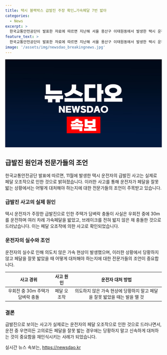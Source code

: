 ```yaml
---
title: 택시 블랙박스 급발진 주장 확인…가속페달 7번 밟아
categories:
  - News
excerpt: >
  한국교통안전공단이 발표한 자료에 따르면 지난해 서울 용산구 이태원동에서 발생한 택시 운전사의 급발진 사고가 브레이크가 아닌 가속 페달을 잘못 밟은 오조작으로 드러났다. 운전자는 브레이크를 밟았다고 주장했지만, 블랙박스 분석 결과 페달을 여러 차례 밟아 속도가 빨라지고 우회전 후 담벼락에 충돌할 때까지 브레이크는 한 차례도 밟지 않았다. 이 사건을 통해 전문가들은 의도하지 않은 가속 현상에 대비하여 모든 페달에서 발을 뗄 것을 조언하고 있다.
feature_text: >
  한국교통안전공단이 발표한 자료에 따르면 지난해 서울 용산구 이태원동에서 발생한 택시 운전사의 급발진 사고가 브레이크가 아닌 가속 페달을 잘못 밟은 오조작으로 드러났다. 운전자는 브레이크를 밟았다고 주장했지만, 블랙박스 분석 결과 페달을 여러 차례 밟아 속도가 빨라지고 우회전 후 담벼락에 충돌할 때까지 브레이크는 한 차례도 밟지 않았다. 이 사건을 통해 전문가들은 의도하지 않은 가속 현상에 대비하여 모든 페달에서 발을 뗄 것을 조언하고 있다.
image: '/assets/img/newsdao_breakingnews.jpg'
---
```


<p><img src="/assets/img/newsdao_breakingnews.jpg" alt="cryptoinkorea 속보" /></p>

<h2 data-ke-size="size26">급발진 원인과 전문가들의 조언</h2>

<p data-ke-size="size16">한국교통안전공단 발표에 따르면, 11월에 발생한 택시 운전자의 급발진 사고는 실제로 페달 오조작으로 인한 것으로 밝혀졌습니다. 이러한 사고를 통해 운전자가 페달을 잘못 밟는 상황에서는 어떻게 대처해야 하는지에 대한 전문가들의 조언이 주목받고 있습니다.</p>

<h3 data-ke-size="size24">급발진 사고의 실제 원인</h3>

<p data-ke-size="size16">택시 운전자가 주장한 급발진으로 인한 주택가 담벼락 충돌이 사실은 우회전 중에 30m를 운전하며 여러 차례 가속페달을 밟았고, 브레이크를 전혀 밟지 않은 채 충돌한 것으로 드러났습니다. 이는 페달 오조작에 의한 사고로 확인되었습니다.</p>

<h3 data-ke-size="size24">운전자의 실수와 조언</h3>

<p data-ke-size="size16">운전자의 실수로 인해 의도치 않은 가속 현상이 발생했으며, 이러한 상황에서 당황하지 않고 페달을 잘못 밟았을 때 어떻게 대처해야 하는지에 대한 전문가들의 조언이 중요합니다.</p>

<table>
<thead>
<tr>
<th style="text-align: center;">사고 경위</th>
<th style="text-align: center;">사고 원인</th>
<th style="text-align: center;">운전자 대처 방법</th>
</tr>
</thead>
<tbody>
<tr>
<td style="text-align: center;">우회전 중 30m 주택가 담벼락 충돌</td>
<td style="text-align: center;">페달 오조작</td>
<td style="text-align: center;">의도하지 않은 가속 현상에 당황하지 말고 페달을 잘못 밟았을 때는 발을 뗄 것</td>
</tr>
</tbody>
</table>

<h3 data-ke-size="size24">결론</h3>

<p data-ke-size="size16">급발진으로 보이는 사고가 실제로는 운전자의 페달 오조작으로 인한 것으로 드러나면서, 운전 중 우연히든 고의로든 페달을 잘못 밟는 경우에는 당황하지 말고 신속하게 대처하는 것이 중요함을 재인식시키는 사례가 되었습니다.</p>
실시간 뉴스 속보는, <a href="https://newsdao.kr" rel="dofollow">https://newsdao.kr</a>


